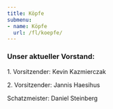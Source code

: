 ```yaml
---
title: Köpfe
submenu:
- name: Köpfe
  url: /fl/koepfe/
---
```


### Unser aktueller Vorstand:

1\. Vorsitzender: Kevin Kazmierczak

2\. Vorsitzender: Jannis Haesihus

Schatzmeister: Daniel Steinberg
